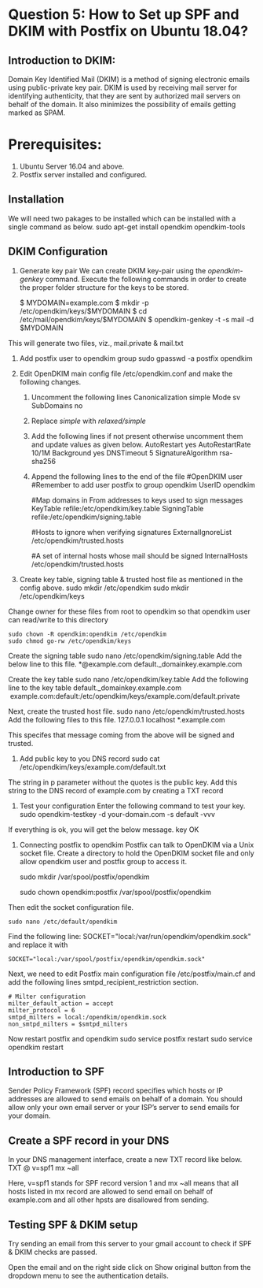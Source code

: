 # Question 5: How to Set up SPF and DKIM with Postfix on Ubuntu 18.04?

## Introduction to DKIM:
Domain Key Identified Mail (DKIM) is a method of signing electronic emails using public-private key pair. DKIM is used by receiving mail server for identifying authenticity, that they are sent by authorized mail servers on behalf of the domain. It also minimizes the possibility of emails getting marked as SPAM.

# Prerequisites:
1. Ubuntu Server 16.04 and above.
1. Postfix server installed and configured.

## Installation
We will need two pakages to be installed which can be installed with a single command as below.
	sudo apt-get install opendkim opendkim-tools

## DKIM Configuration
1. Generate key pair
We can create DKIM key-pair using the *opendkim-genkey* command. Execute the following commands in order to create the proper folder structure for the keys to be stored.

	$ MYDOMAIN=example.com
	$ mkdir -p /etc/opendkim/keys/$MYDOMAIN
	$ cd /etc/mail/opendkim/keys/$MYDOMAIN
	$ opendkim-genkey -t -s mail -d $MYDOMAIN

This will generate two files, viz., mail.private & mail.txt

1. Add postfix user to opendkim group
	sudo gpasswd -a postfix opendkim

1. Edit OpenDKIM main config file /etc/opendkim.conf and make the following changes.
	1. Uncomment the following lines
		Canonicalization   simple
		Mode               sv
		SubDomains         no
	1. Replace _simple_ with _relaxed/simple_
	1. Add the following lines if not present otherwise uncomment them and update values as given below.
		AutoRestart         yes
		AutoRestartRate     10/1M
		Background          yes
		DNSTimeout          5
		SignatureAlgorithm  rsa-sha256
	1. Append the following lines to the end of the file
		#OpenDKIM user
		#Remember to add user postfix to group opendkim
		UserID             opendkim

		#Map domains in From addresses to keys used to sign messages
		KeyTable           refile:/etc/opendkim/key.table
		SigningTable       refile:/etc/opendkim/signing.table

		#Hosts to ignore when verifying signatures
		ExternalIgnoreList  /etc/opendkim/trusted.hosts

		#A set of internal hosts whose mail should be signed
		InternalHosts       /etc/opendkim/trusted.hosts
1. Create key table, signing table & trusted host file as mentioned in the config above.
	sudo mkdir /etc/opendkim
	sudo mkdir /etc/opendkim/keys

Change owner for these files from root to opendkim so that opendkim user can read/write to this directory

	sudo chown -R opendkim:opendkim /etc/opendkim
	sudo chmod go-rw /etc/opendkim/keys

Create the signing table 
	sudo nano /etc/opendkim/signing.table
Add the below line to this file.
	*@example.com		default._domainkey.example.com

Create the key table
	sudo nano /etc/opendkim/key.table
Add the following line to the key table
	default._domainkey.example.com    example.com:default:/etc/opendkim/keys/example.com/default.private

Next, create the trusted host file.
	sudo nano /etc/opendkim/trusted.hosts
Add the following files to this file.
	127.0.0.1 
	localhost 
	*.example.com

This specifes that message coming from the above will be signed and trusted.

1. Add public key to you DNS record
	sudo cat /etc/opendkim/keys/example.com/default.txt

The string in p parameter without the quotes is the public key. Add this string to the DNS record of example.com by creating a TXT record

1. Test your configuration
Enter the following command to test your key.
	sudo opendkim-testkey -d your-domain.com -s default -vvv

If everything is ok, you will get the below message.
	key OK

1. Connecting postfix to opendkim
Postfix can talk to OpenDKIM via a Unix socket file. 
Create a directory to hold the OpenDKIM socket file and only allow opendkim user and postfix group to access it.

	sudo mkdir /var/spool/postfix/opendkim

	sudo chown opendkim:postfix /var/spool/postfix/opendkim
 
Then edit the socket configuration file.

	sudo nano /etc/default/opendkim


Find the following line:
	SOCKET="local:/var/run/opendkim/opendkim.sock"
and replace it with

	SOCKET="local:/var/spool/postfix/opendkim/opendkim.sock"
 
Next, we need to edit Postfix main configuration file /etc/postfix/main.cf and add the following lines smtpd_recipient_restriction section.

	# Milter configuration
	milter_default_action = accept
	milter_protocol = 6
	smtpd_milters = local:/opendkim/opendkim.sock
	non_smtpd_milters = $smtpd_milters
 
Now restart postfix and opendkim
	sudo service postfix restart
	sudo service opendkim restart
 
## Introduction to SPF
Sender Policy Framework (SPF) record specifies which hosts or IP addresses are allowed to send emails on behalf of a domain. You should allow only your own email server or your ISP’s server to send emails for your domain.

## Create a SPF record in your DNS
In your DNS management interface, create a new TXT record like below.
	TXT  @   v=spf1 mx ~all

Here, v=spf1 stands for SPF record version 1 and mx ~all means that all hosts listed in mx record are allowed to send email on behalf of example.com and all other hpsts are disallowed from sending. 

## Testing SPF & DKIM setup
Try sending an email from this server to your gmail account to check if SPF & DKIM checks are passed.

Open the email and on the right side click on Show original button from the dropdown menu to see the authentication details.
